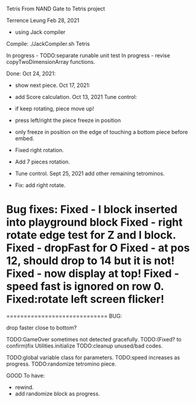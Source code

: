 Tetris
From NAND Gate to Tetris project

Terrence Leung
Feb 28, 2021

- using Jack compiler

Compile:
./JackCompiler.sh Tetris

In progress - TODO:separate runable unit test
In progress - revise copyTwoDimensionArray functions.


Done:
Oct 24, 2021:
- show next piece.
Oct 17, 2021:
- add Score calculation.
Oct 13, 2021 
Tune control:
- if keep rotating, piece move up!
- press left/right the piece freeze in position
- only freeze in position on the edge of touching a bottom piece before embed.

- Fixed right rotation.
- Add 7 pieces rotation.
- Tune control.
Sept 25, 2021 add other remaining tetrominos.
- Fix: add right rotate.


Bug fixes:
Fixed - I block inserted into playground block
Fixed - right rotate edge test for Z and I block.
Fixed - dropFast for O
Fixed - at pos 12, should drop to 14 but it is not!
Fixed - now display at top!
Fixed - speed fast is ignored on row 0.
Fixed:rotate left screen flicker!
=============================


=============================
BUG:

drop faster close to bottom?

TODO:GameOver sometimes not detected gracefully.
TODO:(Fixed? to confirm)fix Utilities.initialize
TODO:cleanup unused/bad codes.

TODO:global variable class for parameters.
TODO:speed increases as progress.
TODO:randomize tetromino piece.

GOOD To have:
- rewind.
- add randomize block as progress.
